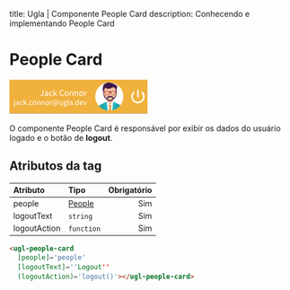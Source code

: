 title: Ugla | Componente People Card
description: Conhecendo e implementando People Card

# People Card

[![people](people.png)](people.png)


O componente People Card é responsável por exibir os dados do usuário logado e o botão de **logout**.

## Atributos da tag

Atributo      | Tipo                      | Obrigatório
:------------ | :------------------------ | -----------:
people        | [People](../../../models/people/)  | Sim
logoutText    | `string`                  | Sim
logoutAction  | `function`                | Sim

```html
<ugl-people-card
  [people]='people'
  [logoutText]=''Logout''
  (logoutAction)='logout()'></ugl-people-card>
```